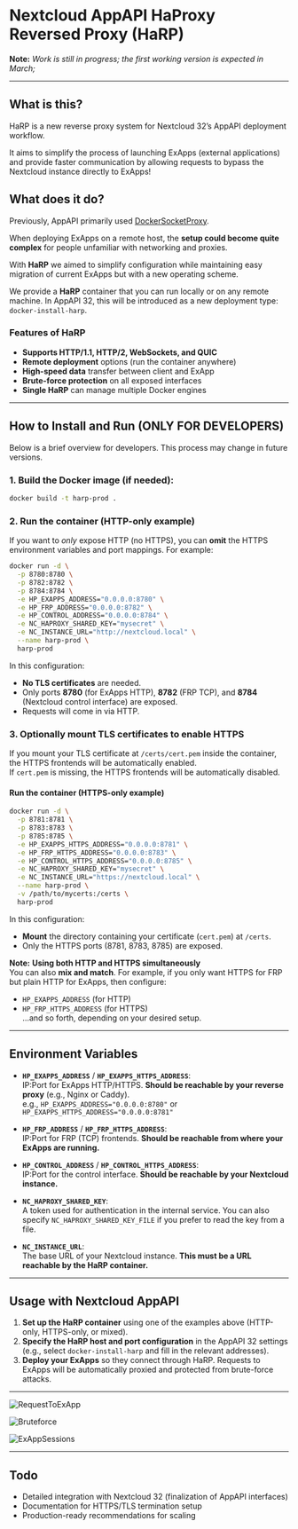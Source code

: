 # Nextcloud AppAPI HaProxy Reversed Proxy (HaRP)

**Note:** *Work is still in progress; the first working version is expected in March;*  

---

## What is this?

HaRP is a new reverse proxy system for Nextcloud 32’s AppAPI deployment workflow.  

It aims to simplify the process of launching ExApps (external applications) and provide faster communication by allowing requests to bypass the Nextcloud instance directly to ExApps!

## What does it do?

Previously, AppAPI primarily used [DockerSocketProxy](https://github.com/nextcloud/docker-socket-proxy).  

When deploying ExApps on a remote host, the **setup could become quite complex** for people unfamiliar with networking and proxies.

With **HaRP** we aimed to simplify configuration while maintaining easy migration of current ExApps but with a new operating scheme.

We provide a **HaRP** container that you can run locally or on any remote machine. In AppAPI 32, this will be introduced as a new deployment type: `docker-install-harp`.

### Features of HaRP

- **Supports HTTP/1.1, HTTP/2, WebSockets, and QUIC**  
- **Remote deployment** options (run the container anywhere)  
- **High-speed data** transfer between client and ExApp  
- **Brute-force protection** on all exposed interfaces  
- **Single HaRP** can manage multiple Docker engines

---

## How to Install and Run (ONLY FOR DEVELOPERS)

Below is a brief overview for developers. This process may change in future versions.

### 1. Build the Docker image (if needed):

```bash
docker build -t harp-prod .
```

### 2. **Run the container (HTTP-only example)**

If you want to *only* expose HTTP (no HTTPS), you can **omit** the HTTPS environment variables and port mappings. For example:

```bash
docker run -d \
  -p 8780:8780 \
  -p 8782:8782 \
  -p 8784:8784 \
  -e HP_EXAPPS_ADDRESS="0.0.0.0:8780" \
  -e HP_FRP_ADDRESS="0.0.0.0:8782" \
  -e HP_CONTROL_ADDRESS="0.0.0.0:8784" \
  -e NC_HAPROXY_SHARED_KEY="mysecret" \
  -e NC_INSTANCE_URL="http://nextcloud.local" \
  --name harp-prod \
  harp-prod
```

In this configuration:
- **No TLS certificates** are needed.  
- Only ports **8780** (for ExApps HTTP), **8782** (FRP TCP), and **8784** (Nextcloud control interface) are exposed.  
- Requests will come in via HTTP.  

### 3. **Optionally mount TLS certificates** to enable HTTPS

If you mount your TLS certificate at `/certs/cert.pem` inside the container, the HTTPS frontends will be automatically enabled.  
If `cert.pem` is missing, the HTTPS frontends will be automatically disabled.

#### **Run the container (HTTPS-only example)**

```bash
docker run -d \
  -p 8781:8781 \
  -p 8783:8783 \
  -p 8785:8785 \
  -e HP_EXAPPS_HTTPS_ADDRESS="0.0.0.0:8781" \
  -e HP_FRP_HTTPS_ADDRESS="0.0.0.0:8783" \
  -e HP_CONTROL_HTTPS_ADDRESS="0.0.0.0:8785" \
  -e NC_HAPROXY_SHARED_KEY="mysecret" \
  -e NC_INSTANCE_URL="https://nextcloud.local" \
  --name harp-prod \
  -v /path/to/mycerts:/certs \
  harp-prod
```

In this configuration:
- **Mount** the directory containing your certificate (`cert.pem`) at `/certs`.
- Only the HTTPS ports (8781, 8783, 8785) are exposed.

**Note:** **Using both HTTP and HTTPS simultaneously**  
You can also **mix and match**. For example, if you only want HTTPS for FRP but plain HTTP for ExApps, then configure:
- `HP_EXAPPS_ADDRESS` (for HTTP)  
- `HP_FRP_HTTPS_ADDRESS` (for HTTPS)  
…and so forth, depending on your desired setup.

---

## Environment Variables

- **`HP_EXAPPS_ADDRESS`** / **`HP_EXAPPS_HTTPS_ADDRESS`**:  
  IP:Port for ExApps HTTP/HTTPS. **Should be reachable by your reverse proxy** (e.g., Nginx or Caddy).  
  e.g., `HP_EXAPPS_ADDRESS="0.0.0.0:8780"` or `HP_EXAPPS_HTTPS_ADDRESS="0.0.0.0:8781"`

- **`HP_FRP_ADDRESS`** / **`HP_FRP_HTTPS_ADDRESS`**:  
  IP:Port for FRP (TCP) frontends. **Should be reachable from where your ExApps are running.**

- **`HP_CONTROL_ADDRESS`** / **`HP_CONTROL_HTTPS_ADDRESS`**:  
  IP:Port for the control interface. **Should be reachable by your Nextcloud instance.**

- **`NC_HAPROXY_SHARED_KEY`**:  
  A token used for authentication in the internal service. You can also specify `NC_HAPROXY_SHARED_KEY_FILE` if you prefer to read the key from a file.

- **`NC_INSTANCE_URL`**:  
  The base URL of your Nextcloud instance. **This must be a URL reachable by the HaRP container.**

---

## Usage with Nextcloud AppAPI

1. **Set up the HaRP container** using one of the examples above (HTTP-only, HTTPS-only, or mixed).
2. **Specify the HaRP host and port configuration** in the AppAPI 32 settings (e.g., select `docker-install-harp` and fill in the relevant addresses).
3. **Deploy your ExApps** so they connect through HaRP. Requests to ExApps will be automatically proxied and protected from brute-force attacks.

---

![RequestToExApp](https://www.mermaidchart.com/raw/a7557169-9c5c-4458-af73-19ffbdd97596?theme=light&version=v0.1&format=svg)

![Bruteforce](https://www.mermaidchart.com/raw/69417bdf-59af-4b7a-b4e4-b818851f3278?theme=light&version=v0.1&format=svg)

![ExAppSessions](https://www.mermaidchart.com/raw/d0350862-3806-4db9-8d90-b7f154600d8e?theme=light&version=v0.1&format=svg)

---

## Todo

- Detailed integration with Nextcloud 32 (finalization of AppAPI interfaces)  
- Documentation for HTTPS/TLS termination setup  
- Production-ready recommendations for scaling
